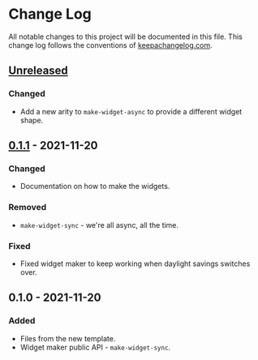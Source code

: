 # Change Log
All notable changes to this project will be documented in this file. This change log follows the conventions of [keepachangelog.com](http://keepachangelog.com/).

## [Unreleased]
### Changed
- Add a new arity to `make-widget-async` to provide a different widget shape.

## [0.1.1] - 2021-11-20
### Changed
- Documentation on how to make the widgets.

### Removed
- `make-widget-sync` - we're all async, all the time.

### Fixed
- Fixed widget maker to keep working when daylight savings switches over.

## 0.1.0 - 2021-11-20
### Added
- Files from the new template.
- Widget maker public API - `make-widget-sync`.

[Unreleased]: https://github.com/your-name/byte-inspector/compare/0.1.1...HEAD
[0.1.1]: https://github.com/your-name/byte-inspector/compare/0.1.0...0.1.1
